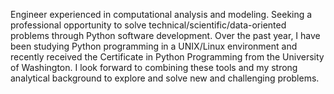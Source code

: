 Engineer experienced in computational analysis and modeling. Seeking a professional opportunity to solve technical/scientific/data-oriented problems through Python software development. Over the past year, I have been studying Python programming in a UNIX/Linux environment and recently received the Certificate in Python Programming from the University of Washington. I look forward to combining these tools and my strong analytical background to explore and solve new and challenging problems.
